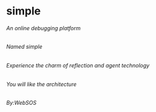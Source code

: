 # simple
###### An online debugging platform
###### Named simple
###### Experience the charm of reflection and agent technology
###### You will like the architecture
###### By:WebSOS
